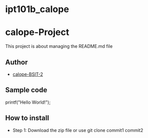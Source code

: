 # ipt101b_calope
# calope-Project
This project is about managing the README.md file
## Author
* [calope-BSIT-2](https://github.com/seancliffordc-BSIT-2)
## Sample code
printf("Hello World!");
## How to install 
* Step 1: Download the zip file or use git clone
commit1
commit2
